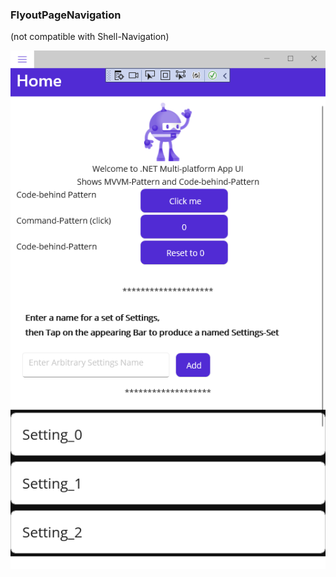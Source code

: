 ### FlyoutPageNavigation

(not compatible with Shell-Navigation)


![Gallery](https://github.com/RoSchmi/RsMaui/blob/master/Proj/MauiTypeDependentView/Pictures/MauiTypeDependentView_1.png)


